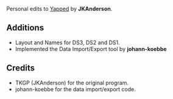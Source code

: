 Personal edits to [Yapped](https://github.com/JKAnderson/Yapped) by **JKAnderson**. 

## Additions
* Layout and Names for DS3, DS2 and DS1.
* Implemented the Data Import/Export tool by **johann-koebbe**

## Credits
* TKGP (JKAnderson) for the original program.
* johann-koebbe for the data import/export code.

